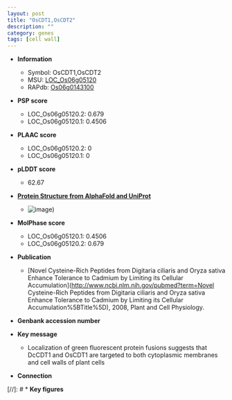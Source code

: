 ```yaml
---
layout: post
title: "OsCDT1,OsCDT2"
description: ""
category: genes
tags: [cell wall]
---
```


* **Information**  
    + Symbol: OsCDT1,OsCDT2  
    + MSU: [LOC_Os06g05120](http://rice.plantbiology.msu.edu/cgi-bin/ORF_infopage.cgi?orf=LOC_Os06g05120)  
    + RAPdb: [Os06g0143100](http://rapdb.dna.affrc.go.jp/viewer/gbrowse_details/irgsp1?name=Os06g0143100)  

* **PSP score**  
    + LOC_Os06g05120.2: 0.679 
    + LOC_Os06g05120.1: 0.4506 

* **PLAAC score**  
    + LOC_Os06g05120.2: 0 
    + LOC_Os06g05120.1: 0 

* **pLDDT score**
    + 62.67

* **[Protein Structure from AlphaFold and UniProt](https://www.uniprot.org/uniprotkb/Q5VSB5/entry#structure)**
    + ![image](https://ricepsp.github.io/images/Q5/AF-Q5VSB5-F1.png))

* **MolPhase score**
    + LOC_Os06g05120.1: 0.4506
    + LOC_Os06g05120.2: 0.679

* **Publication**  
    + [Novel Cysteine-Rich Peptides from Digitaria ciliaris and Oryza sativa Enhance Tolerance to Cadmium by Limiting its Cellular Accumulation](http://www.ncbi.nlm.nih.gov/pubmed?term=Novel Cysteine-Rich Peptides from Digitaria ciliaris and Oryza sativa Enhance Tolerance to Cadmium by Limiting its Cellular Accumulation%5BTitle%5D), 2008, Plant and Cell Physiology.

* **Genbank accession number**  

* **Key message**  
    + Localization of green fluorescent protein fusions suggests that DcCDT1 and OsCDT1 are targeted to both cytoplasmic membranes and cell walls of plant cells

* **Connection**  

[//]: # * **Key figures**  


